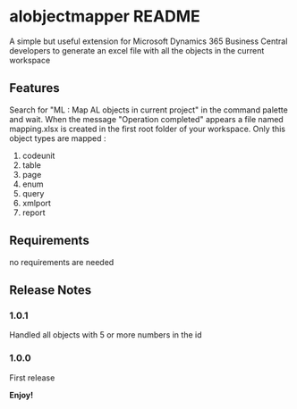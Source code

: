 # alobjectmapper README

A simple but useful extension for Microsoft Dynamics 365 Business Central developers to generate an excel file with all the objects in the current workspace
## Features

Search for "ML : Map AL objects in current project" in the command palette and wait.
When the message "Operation completed" appears a file named mapping.xlsx is created in the first root folder of your workspace.
Only this object types are mapped : 
1. codeunit
2. table
3. page
4. enum
5. query
6. xmlport
7. report

## Requirements

no requirements are needed

## Release Notes

### 1.0.1
Handled all objects with 5 or more numbers in the id 

### 1.0.0
First release


**Enjoy!**

